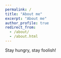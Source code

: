 ```yaml
---
permalink: /
title: "About me"
excerpt: "About me"
author_profile: true
redirect_from: 
  - /about/
  - /about.html
---
```

Stay hungry, stay foolish!
